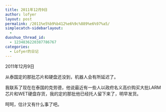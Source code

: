 ```yaml
---
title: 2011年12月9日
author: lofyer
layout: post
permalink: /2011%e5%b9%b412%e6%9c%889%e6%97%a5/
simplecatch-sidebarlayout:
  - 
duoshuo_thread_id:
  - 1234836220387786767
categories:
  - Lofyer的日记
---
```

2011年12月9日

从泰国定的那批芯片和硬盘还没到，机器人会有所延迟了。

我联系了现在在泰国的克劳德，他说最近有一些人以政府名义高价购买大批LARM芯片和WET硬盘存货，我的定的那批他已经托人留下来了，明早发货。

呵呵，估计又有什么事了吧。